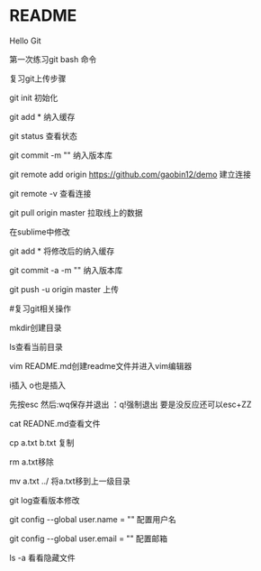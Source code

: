 # README

Hello Git

第一次练习git bash 命令

复习git上传步骤

git init 初始化

git add * 纳入缓存

git status 查看状态

git commit -m "" 纳入版本库

git remote add origin https://github.com/gaobin12/demo 建立连接

git remote -v 查看连接

git pull origin master 拉取线上的数据

在sublime中修改 

git add * 将修改后的纳入缓存

git commit -a -m "" 纳入版本库

git push -u origin master 上传

#复习git相关操作

mkdir创建目录 

ls查看当前目录

vim README.md创建readme文件并进入vim编辑器

i插入 o也是插入

先按esc 然后:wq保存并退出 ：q!强制退出  要是没反应还可以esc+ZZ

cat READNE.md查看文件

cp a.txt b.txt 复制

rm a.txt移除

mv a.txt ../ 将a.txt移到上一级目录

git log查看版本修改

git config --global user.name = "" 配置用户名

git config --global user.email = "" 配置邮箱

ls -a 看看隐藏文件

